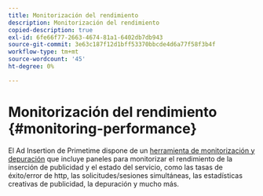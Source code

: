 ```yaml
---
title: Monitorización del rendimiento
description: Monitorización del rendimiento
copied-description: true
exl-id: 6fe66f77-2663-4674-81a1-6402db7db943
source-git-commit: 3e63c187f12d1bff53370bbcde4d6a77f58f3b4f
workflow-type: tm+mt
source-wordcount: '45'
ht-degree: 0%

---
```


# Monitorización del rendimiento {#monitoring-performance}

El Ad Insertion de Primetime dispone de un [herramienta de monitorización y depuración](https://ssai.console.primetime.adobe.com/) que incluye paneles para monitorizar el rendimiento de la inserción de publicidad y el estado del servicio, como las tasas de éxito/error de http, las solicitudes/sesiones simultáneas, las estadísticas creativas de publicidad, la depuración y mucho más.
